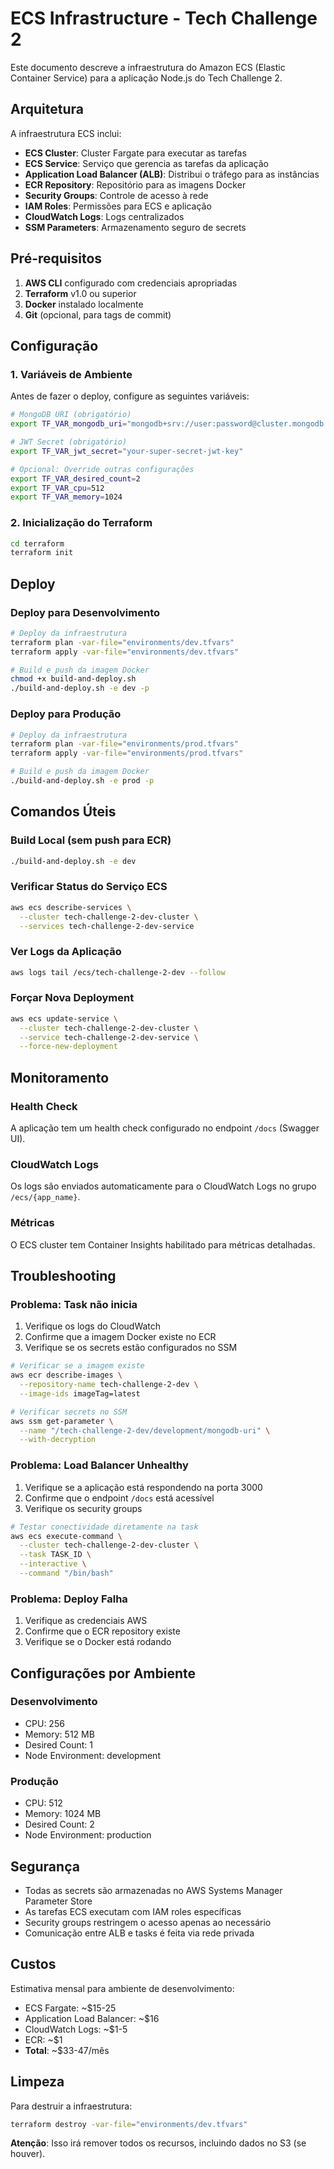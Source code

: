 # ECS Infrastructure - Tech Challenge 2

Este documento descreve a infraestrutura do Amazon ECS (Elastic Container Service) para a aplicação Node.js do Tech Challenge 2.

## Arquitetura

A infraestrutura ECS inclui:

- **ECS Cluster**: Cluster Fargate para executar as tarefas
- **ECS Service**: Serviço que gerencia as tarefas da aplicação
- **Application Load Balancer (ALB)**: Distribui o tráfego para as instâncias
- **ECR Repository**: Repositório para as imagens Docker
- **Security Groups**: Controle de acesso à rede
- **IAM Roles**: Permissões para ECS e aplicação
- **CloudWatch Logs**: Logs centralizados
- **SSM Parameters**: Armazenamento seguro de secrets

## Pré-requisitos

1. **AWS CLI** configurado com credenciais apropriadas
2. **Terraform** v1.0 ou superior
3. **Docker** instalado localmente
4. **Git** (opcional, para tags de commit)

## Configuração

### 1. Variáveis de Ambiente

Antes de fazer o deploy, configure as seguintes variáveis:

```bash
# MongoDB URI (obrigatório)
export TF_VAR_mongodb_uri="mongodb+srv://user:password@cluster.mongodb.net/database"

# JWT Secret (obrigatório)
export TF_VAR_jwt_secret="your-super-secret-jwt-key"

# Opcional: Override outras configurações
export TF_VAR_desired_count=2
export TF_VAR_cpu=512
export TF_VAR_memory=1024
```

### 2. Inicialização do Terraform

```bash
cd terraform
terraform init
```

## Deploy

### Deploy para Desenvolvimento

```bash
# Deploy da infraestrutura
terraform plan -var-file="environments/dev.tfvars"
terraform apply -var-file="environments/dev.tfvars"

# Build e push da imagem Docker
chmod +x build-and-deploy.sh
./build-and-deploy.sh -e dev -p
```

### Deploy para Produção

```bash
# Deploy da infraestrutura
terraform plan -var-file="environments/prod.tfvars"
terraform apply -var-file="environments/prod.tfvars"

# Build e push da imagem Docker
./build-and-deploy.sh -e prod -p
```

## Comandos Úteis

### Build Local (sem push para ECR)

```bash
./build-and-deploy.sh -e dev
```

### Verificar Status do Serviço ECS

```bash
aws ecs describe-services \
  --cluster tech-challenge-2-dev-cluster \
  --services tech-challenge-2-dev-service
```

### Ver Logs da Aplicação

```bash
aws logs tail /ecs/tech-challenge-2-dev --follow
```

### Forçar Nova Deployment

```bash
aws ecs update-service \
  --cluster tech-challenge-2-dev-cluster \
  --service tech-challenge-2-dev-service \
  --force-new-deployment
```

## Monitoramento

### Health Check

A aplicação tem um health check configurado no endpoint `/docs` (Swagger UI).

### CloudWatch Logs

Os logs são enviados automaticamente para o CloudWatch Logs no grupo `/ecs/{app_name}`.

### Métricas

O ECS cluster tem Container Insights habilitado para métricas detalhadas.

## Troubleshooting

### Problema: Task não inicia

1. Verifique os logs do CloudWatch
2. Confirme que a imagem Docker existe no ECR
3. Verifique se os secrets estão configurados no SSM

```bash
# Verificar se a imagem existe
aws ecr describe-images \
  --repository-name tech-challenge-2-dev \
  --image-ids imageTag=latest

# Verificar secrets no SSM
aws ssm get-parameter \
  --name "/tech-challenge-2-dev/development/mongodb-uri" \
  --with-decryption
```

### Problema: Load Balancer Unhealthy

1. Verifique se a aplicação está respondendo na porta 3000
2. Confirme que o endpoint `/docs` está acessível
3. Verifique os security groups

```bash
# Testar conectividade diretamente na task
aws ecs execute-command \
  --cluster tech-challenge-2-dev-cluster \
  --task TASK_ID \
  --interactive \
  --command "/bin/bash"
```

### Problema: Deploy Falha

1. Verifique as credenciais AWS
2. Confirme que o ECR repository existe
3. Verifique se o Docker está rodando

## Configurações por Ambiente

### Desenvolvimento

- CPU: 256
- Memory: 512 MB
- Desired Count: 1
- Node Environment: development

### Produção

- CPU: 512
- Memory: 1024 MB
- Desired Count: 2
- Node Environment: production

## Segurança

- Todas as secrets são armazenadas no AWS Systems Manager Parameter Store
- As tarefas ECS executam com IAM roles específicas
- Security groups restringem o acesso apenas ao necessário
- Comunicação entre ALB e tasks é feita via rede privada

## Custos

Estimativa mensal para ambiente de desenvolvimento:

- ECS Fargate: ~$15-25
- Application Load Balancer: ~$16
- CloudWatch Logs: ~$1-5
- ECR: ~$1
- **Total**: ~$33-47/mês

## Limpeza

Para destruir a infraestrutura:

```bash
terraform destroy -var-file="environments/dev.tfvars"
```

**Atenção**: Isso irá remover todos os recursos, incluindo dados no S3 (se houver).
